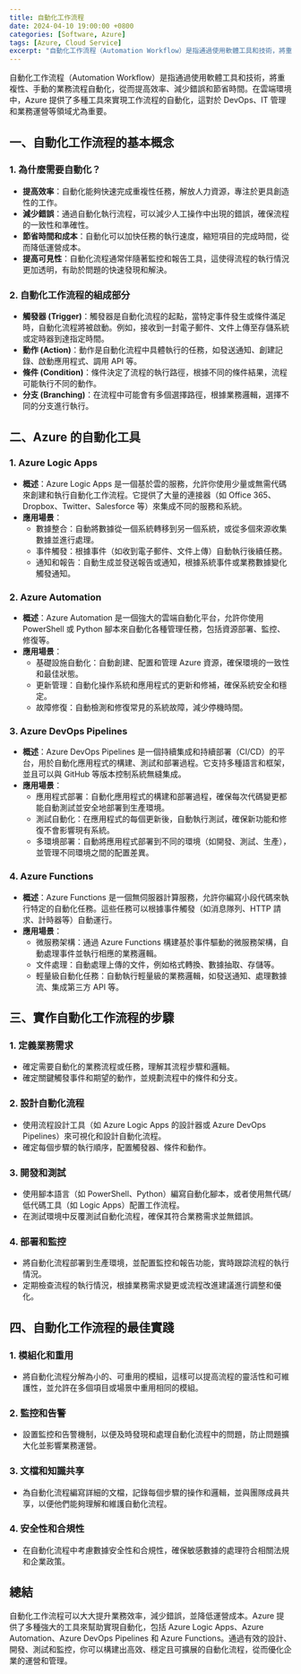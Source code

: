 ```yaml
---
title: 自動化工作流程
date: 2024-04-10 19:00:00 +0800
categories: [Software, Azure]
tags: [Azure, Cloud Service] 
excerpt: "自動化工作流程（Automation Workflow）是指通過使用軟體工具和技術，將重複性、手動的業務流程自動化，從而提高效率、減少錯誤和節省時間。"
---
```


自動化工作流程（Automation Workflow）是指通過使用軟體工具和技術，將重複性、手動的業務流程自動化，從而提高效率、減少錯誤和節省時間。在雲端環境中，Azure 提供了多種工具來實現工作流程的自動化，這對於 DevOps、IT 管理和業務運營等領域尤為重要。

## **一、自動化工作流程的基本概念**

### **1. 為什麼需要自動化？**
   - **提高效率**：自動化能夠快速完成重複性任務，解放人力資源，專注於更具創造性的工作。
   - **減少錯誤**：通過自動化執行流程，可以減少人工操作中出現的錯誤，確保流程的一致性和準確性。
   - **節省時間和成本**：自動化可以加快任務的執行速度，縮短項目的完成時間，從而降低運營成本。
   - **提高可見性**：自動化流程通常伴隨著監控和報告工具，這使得流程的執行情況更加透明，有助於問題的快速發現和解決。

### **2. 自動化工作流程的組成部分**
   - **觸發器 (Trigger)**：觸發器是自動化流程的起點，當特定事件發生或條件滿足時，自動化流程將被啟動。例如，接收到一封電子郵件、文件上傳至存儲系統或定時器到達指定時間。
   - **動作 (Action)**：動作是自動化流程中具體執行的任務，如發送通知、創建記錄、啟動應用程式、調用 API 等。
   - **條件 (Condition)**：條件決定了流程的執行路徑，根據不同的條件結果，流程可能執行不同的動作。
   - **分支 (Branching)**：在流程中可能會有多個選擇路徑，根據業務邏輯，選擇不同的分支進行執行。

## **二、Azure 的自動化工具**

### **1. Azure Logic Apps**
   - **概述**：Azure Logic Apps 是一個基於雲的服務，允許你使用少量或無需代碼來創建和執行自動化工作流程。它提供了大量的連接器（如 Office 365、Dropbox、Twitter、Salesforce 等）來集成不同的服務和系統。
   - **應用場景**：
     - 數據整合：自動將數據從一個系統轉移到另一個系統，或從多個來源收集數據並進行處理。
     - 事件觸發：根據事件（如收到電子郵件、文件上傳）自動執行後續任務。
     - 通知和報告：自動生成並發送報告或通知，根據系統事件或業務數據變化觸發通知。

### **2. Azure Automation**
   - **概述**：Azure Automation 是一個強大的雲端自動化平台，允許你使用 PowerShell 或 Python 腳本來自動化各種管理任務，包括資源部署、監控、修復等。
   - **應用場景**：
     - 基礎設施自動化：自動創建、配置和管理 Azure 資源，確保環境的一致性和最佳狀態。
     - 更新管理：自動化操作系統和應用程式的更新和修補，確保系統安全和穩定。
     - 故障修復：自動檢測和修復常見的系統故障，減少停機時間。

### **3. Azure DevOps Pipelines**
   - **概述**：Azure DevOps Pipelines 是一個持續集成和持續部署（CI/CD）的平台，用於自動化應用程式的構建、測試和部署過程。它支持多種語言和框架，並且可以與 GitHub 等版本控制系統無縫集成。
   - **應用場景**：
     - 應用程式部署：自動化應用程式的構建和部署過程，確保每次代碼變更都能自動測試並安全地部署到生產環境。
     - 測試自動化：在應用程式的每個更新後，自動執行測試，確保新功能和修復不會影響現有系統。
     - 多環境部署：自動將應用程式部署到不同的環境（如開發、測試、生產），並管理不同環境之間的配置差異。

### **4. Azure Functions**
   - **概述**：Azure Functions 是一個無伺服器計算服務，允許你編寫小段代碼來執行特定的自動化任務。這些任務可以根據事件觸發（如消息隊列、HTTP 請求、計時器等）自動運行。
   - **應用場景**：
     - 微服務架構：通過 Azure Functions 構建基於事件驅動的微服務架構，自動處理事件並執行相應的業務邏輯。
     - 文件處理：自動處理上傳的文件，例如格式轉換、數據抽取、存儲等。
     - 輕量級自動化任務：自動執行輕量級的業務邏輯，如發送通知、處理數據流、集成第三方 API 等。

## **三、實作自動化工作流程的步驟**

### **1. 定義業務需求**
   - 確定需要自動化的業務流程或任務，理解其流程步驟和邏輯。
   - 確定關鍵觸發事件和期望的動作，並規劃流程中的條件和分支。

### **2. 設計自動化流程**
   - 使用流程設計工具（如 Azure Logic Apps 的設計器或 Azure DevOps Pipelines）來可視化和設計自動化流程。
   - 確定每個步驟的執行順序，配置觸發器、條件和動作。

### **3. 開發和測試**
   - 使用腳本語言（如 PowerShell、Python）編寫自動化腳本，或者使用無代碼/低代碼工具（如 Logic Apps）配置工作流程。
   - 在測試環境中反覆測試自動化流程，確保其符合業務需求並無錯誤。

### **4. 部署和監控**
   - 將自動化流程部署到生產環境，並配置監控和報告功能，實時跟踪流程的執行情況。
   - 定期檢查流程的執行情況，根據業務需求變更或流程改進建議進行調整和優化。

## **四、自動化工作流程的最佳實踐**

### **1. 模組化和重用**
   - 將自動化流程分解為小的、可重用的模組，這樣可以提高流程的靈活性和可維護性，並允許在多個項目或場景中重用相同的模組。

### **2. 監控和告警**
   - 設置監控和告警機制，以便及時發現和處理自動化流程中的問題，防止問題擴大化並影響業務運營。

### **3. 文檔和知識共享**
   - 為自動化流程編寫詳細的文檔，記錄每個步驟的操作和邏輯，並與團隊成員共享，以便他們能夠理解和維護自動化流程。

### **4. 安全性和合規性**
   - 在自動化流程中考慮數據安全性和合規性，確保敏感數據的處理符合相關法規和企業政策。

## **總結**

自動化工作流程可以大大提升業務效率，減少錯誤，並降低運營成本。Azure 提供了多種強大的工具來幫助實現自動化，包括 Azure Logic Apps、Azure Automation、Azure DevOps Pipelines 和 Azure Functions。通過有效的設計、開發、測試和監控，你可以構建出高效、穩定且可擴展的自動化流程，從而優化企業的運營和管理。
